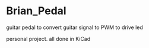 # Brian_Pedal
guitar pedal to convert guitar signal to PWM to drive led

personal project. all done in KiCad
